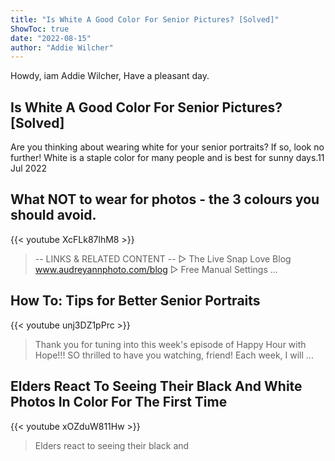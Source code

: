 ```yaml
---
title: "Is White A Good Color For Senior Pictures? [Solved]"
ShowToc: true 
date: "2022-08-15"
author: "Addie Wilcher" 
---
```


Howdy, iam Addie Wilcher, Have a pleasant day.
## Is White A Good Color For Senior Pictures? [Solved]
Are you thinking about wearing white for your senior portraits? If so, look no further! White is a staple color for many people and is best for sunny days.11 Jul 2022

## What NOT to wear for photos - the 3 colours you should avoid.
{{< youtube XcFLk87lhM8 >}}
>-- LINKS & RELATED CONTENT -- ▻ The Live Snap Love Blog www.audreyannphoto.com/blog ▻ Free Manual Settings ...

## How To: Tips for Better Senior Portraits
{{< youtube unj3DZ1pPrc >}}
>Thank you for tuning into this week's episode of Happy Hour with Hope!!! SO thrilled to have you watching, friend! Each week, I will ...

## Elders React To Seeing Their Black And White Photos In Color For The First Time
{{< youtube xOZduW811Hw >}}
>Elders react to seeing their black and 

